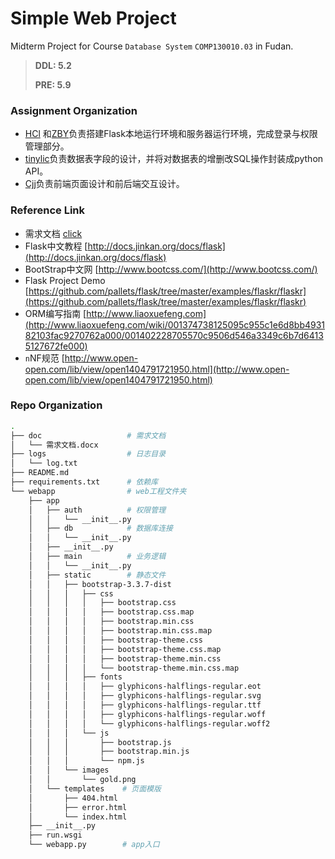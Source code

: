 # Simple Web Project
Midterm Project for Course  `Database System` `COMP130010.03` in Fudan.

>   **DDL: 5.2**
>
>   **PRE: 5.9**


### Assignment Organization

-   [HCl](https://github.com/sonnyhcl) 和[ZBY](https://github.com/zjjzby)负责搭建Flask本地运行环境和服务器运行环境，完成登录与权限管理部分。
-   [tinylic](https://github.com/tinylic)负责数据表字段的设计，并将对数据表的增删改SQL操作封装成python API。
-   [Cjj](Michael0134)负责前端页面设计和前后端交互设计。


### Reference Link

-   需求文档 [click](https://github.com/sonnyhcl/SimpleWebProject/blob/master/doc/%E4%BB%A3%E5%8A%A0%E5%B7%A5%E4%BF%A1%E6%81%AF%E7%AE%A1%E7%90%86%E7%B3%BB%E7%BB%9F%E8%AF%B4%E6%98%8E.md)
-   Flask中文教程	[http://docs.jinkan.org/docs/flask](http://docs.jinkan.org/docs/flask)
-   BootStrap中文网  [http://www.bootcss.com/](http://www.bootcss.com/)
-   Flask Project Demo  [https://github.com/pallets/flask/tree/master/examples/flaskr/flaskr](https://github.com/pallets/flask/tree/master/examples/flaskr/flaskr)
-   ORM编写指南   [http://www.liaoxuefeng.com](http://www.liaoxuefeng.com/wiki/001374738125095c955c1e6d8bb493182103fac9270762a000/001402228705570c9506d546a3349c6b7d64135127672fe000)
-   `n`NF规范   [http://www.open-open.com/lib/view/open1404791721950.html](http://www.open-open.com/lib/view/open1404791721950.html)  


### Repo Organization

```bash
.                                                         
├── doc                   # 需求文档                                
│   └── 需求文档.docx                                         
├── logs                  # 日志目录                                
│   └── log.txt                                           
├── README.md                                             
├── requirements.txt      # 依赖库                                
└── webapp                # web工程文件夹                                
    ├── app                                               
    │   ├── auth          # 权限管理                                
    │   │   └── __init__.py                               
    │   ├── db            # 数据库连接                                
    │   │   └── __init__.py                               
    │   ├── __init__.py                                   
    │   ├── main          # 业务逻辑                                
    │   │   └── __init__.py                               
    │   ├── static        # 静态文件                                
    │   │   ├── bootstrap-3.3.7-dist                      
    │   │   │   ├── css                                   
    │   │   │   │   ├── bootstrap.css                     
    │   │   │   │   ├── bootstrap.css.map                 
    │   │   │   │   ├── bootstrap.min.css                 
    │   │   │   │   ├── bootstrap.min.css.map             
    │   │   │   │   ├── bootstrap-theme.css               
    │   │   │   │   ├── bootstrap-theme.css.map           
    │   │   │   │   ├── bootstrap-theme.min.css           
    │   │   │   │   └── bootstrap-theme.min.css.map       
    │   │   │   ├── fonts                                 
    │   │   │   │   ├── glyphicons-halflings-regular.eot  
    │   │   │   │   ├── glyphicons-halflings-regular.svg  
    │   │   │   │   ├── glyphicons-halflings-regular.ttf  
    │   │   │   │   ├── glyphicons-halflings-regular.woff 
    │   │   │   │   └── glyphicons-halflings-regular.woff2
    │   │   │   └── js                                    
    │   │   │       ├── bootstrap.js                      
    │   │   │       ├── bootstrap.min.js                  
    │   │   │       └── npm.js                            
    │   │   └── images                                    
    │   │       └── gold.png                              
    │   └── templates    # 页面模版                                 
    │       ├── 404.html                                  
    │       ├── error.html                                
    │       └── index.html                                
    ├── __init__.py                                       
    ├── run.wsgi                                          
    └── webapp.py        # app入口   
```

